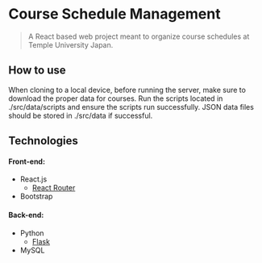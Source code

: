 # Course Schedule Management
> A React based web project meant to organize course schedules at Temple University Japan.

## How to use

When cloning to a local device, before running the server, make sure to download the proper data for courses.
Run the scripts located in ./src/data/scripts and ensure the scripts run successfully.
JSON data files should be stored in ./src/data if successful.

## Technologies
#### Front-end:
- React.js
  - [React Router](https://reactrouter.com/)
- Bootstrap
#### Back-end:
- Python
  - [Flask](https://flask.palletsprojects.com/en/)
- MySQL
